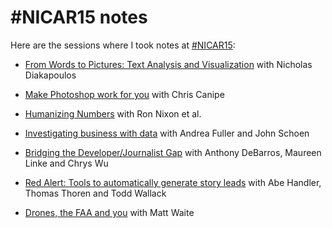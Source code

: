 # #NICAR15 notes #

Here are the sessions where I took notes at
[#NICAR15](http://ire.org/conferences/nicar2015/):

* [From Words to Pictures: Text Analysis and Visualization](20150305-0900-from_words_to_pictures.md)
  with Nicholas Diakapoulos

* [Make Photoshop work for you](20150305-1010-make_photoshop_work_for_you.md)
  with Chris Canipe

* [Humanizing Numbers](20150305-1520-humanizing_numbers.md) with Ron Nixon
  et al.

* [Investigating business with data](20150305-1630-investigating_business_with_data.md)
  with Andrea Fuller and John Schoen

* [Bridging the Developer/Journalist Gap](20150306-0900-bridging_the_developer_journalist_gap.md)
  with Anthony DeBarros, Maureen Linke and Chrys Wu

* [Red Alert: Tools to automatically generate story leads](20150306-1010-red_alert.md)
  with Abe Handler, Thomas Thoren and Todd Wallack

* [Drones, the FAA and you](20150306-1410-drones_the_faa_and_you.md) with Matt
  Waite
